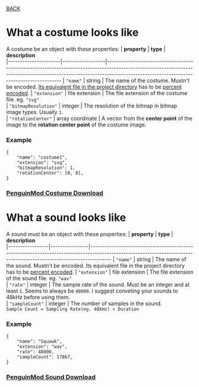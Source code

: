 [BACK](sprites.md)

# What a costume looks like
A costume be an object with these properties:
| **property**         | **type**         | **description**                                                                                                                                                                                                       
|----------------------|------------------|-----------------------------------------------------------------------------------------------------------------------------------------------------------------------------------------------------------------------
| `"name"`             | string           | The name of the costume. Mustn't be encoded. [Its equivalent file in the project directory](main.md#what-a-pypenguin-project-looks-like) has to be [percent encoded](https://en.wikipedia.org/wiki/Percent-encoding). 
| `"extension"`        | file extension   | The file extension of the costume file. eg. `"svg"`                                                                                                                                                                   
| `"bitmapResolution"` | integer          | The resolution of the bitmap in bitmap image types. Usually `1`.                                                                                                                                                      
| `"rotationCenter"`   | array coordinate | A vector from the **center point** of the image to the **rotation center point** of the costume image.       

### Example
```
{
    "name": "costume1",
    "extension": "svg",
    "bitmapResolution": 1,
    "rotationCenter": [0, 0],
}
```
### [PenguinMod Costume Download](asset_links.md#costumes)

# What a sound looks like
A sound must be an object with these properties:
| **property**    | **type**       | **description**                                                                                                                                                     
|-----------------|----------------|---------------------------------------------------------------------------------------------------------------------------------------------------------------------
| `"name"`        | string         | The name of the sound. Mustn't be encoded. Its equivalent file in the project directory has to be [percent encoded](https://en.wikipedia.org/wiki/Percent-encoding).
| `"extension"`   | file extension | The file extension of the sound file. eg. `"wav"`                                                                                                                   
| `"rate"`        | integer        |  The sample rate of the sound. Must be an integer and at least `1`. Seems to always be `48000`. I suggest conveting your sounds to 48kHz before using them.         
| `"sampleCount"` | integer        | The number of samples in the sound. `Sample Count = Sampling Rate(eg. 48kHz) × Duration`                                                                            


### Example
```
{
    "name": "Squawk",
    "extension": "wav",
    "rate": 48000,
    "sampleCount": 17867,
}
```
### [PenguinMod Sound Download](asset_links.md#sounds)
